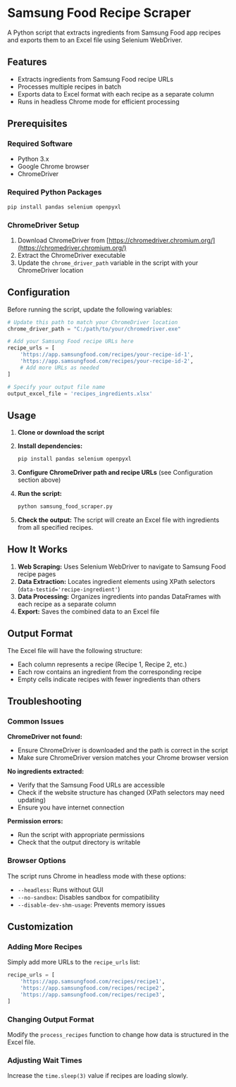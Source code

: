 # Samsung Food Recipe Scraper

A Python script that extracts ingredients from Samsung Food app recipes and exports them to an Excel file using Selenium WebDriver.

## Features

- Extracts ingredients from Samsung Food recipe URLs
- Processes multiple recipes in batch
- Exports data to Excel format with each recipe as a separate column
- Runs in headless Chrome mode for efficient processing

## Prerequisites

### Required Software
- Python 3.x
- Google Chrome browser
- ChromeDriver

### Required Python Packages
```bash
pip install pandas selenium openpyxl
```

### ChromeDriver Setup
1. Download ChromeDriver from [https://chromedriver.chromium.org/](https://chromedriver.chromium.org/)
2. Extract the ChromeDriver executable
3. Update the `chrome_driver_path` variable in the script with your ChromeDriver location

## Configuration

Before running the script, update the following variables:

```python
# Update this path to match your ChromeDriver location
chrome_driver_path = "C:/path/to/your/chromedriver.exe"

# Add your Samsung Food recipe URLs here
recipe_urls = [
    'https://app.samsungfood.com/recipes/your-recipe-id-1',
    'https://app.samsungfood.com/recipes/your-recipe-id-2',
    # Add more URLs as needed
]

# Specify your output file name
output_excel_file = 'recipes_ingredients.xlsx'
```

## Usage

1. **Clone or download the script**

2. **Install dependencies:**
   ```bash
   pip install pandas selenium openpyxl
   ```

3. **Configure ChromeDriver path and recipe URLs** (see Configuration section above)

4. **Run the script:**
   ```bash
   python samsung_food_scraper.py
   ```

5. **Check the output:** The script will create an Excel file with ingredients from all specified recipes.

## How It Works

1. **Web Scraping:** Uses Selenium WebDriver to navigate to Samsung Food recipe pages
2. **Data Extraction:** Locates ingredient elements using XPath selectors (`data-testid='recipe-ingredient'`)
3. **Data Processing:** Organizes ingredients into pandas DataFrames with each recipe as a separate column
4. **Export:** Saves the combined data to an Excel file

## Output Format

The Excel file will have the following structure:
- Each column represents a recipe (Recipe 1, Recipe 2, etc.)
- Each row contains an ingredient from the corresponding recipe
- Empty cells indicate recipes with fewer ingredients than others

## Troubleshooting

### Common Issues

**ChromeDriver not found:**
- Ensure ChromeDriver is downloaded and the path is correct in the script
- Make sure ChromeDriver version matches your Chrome browser version

**No ingredients extracted:**
- Verify that the Samsung Food URLs are accessible
- Check if the website structure has changed (XPath selectors may need updating)
- Ensure you have internet connection

**Permission errors:**
- Run the script with appropriate permissions
- Check that the output directory is writable

### Browser Options

The script runs Chrome in headless mode with these options:
- `--headless`: Runs without GUI
- `--no-sandbox`: Disables sandbox for compatibility
- `--disable-dev-shm-usage`: Prevents memory issues

## Customization

### Adding More Recipes
Simply add more URLs to the `recipe_urls` list:
```python
recipe_urls = [
    'https://app.samsungfood.com/recipes/recipe1',
    'https://app.samsungfood.com/recipes/recipe2',
    'https://app.samsungfood.com/recipes/recipe3',
]
```

### Changing Output Format
Modify the `process_recipes` function to change how data is structured in the Excel file.

### Adjusting Wait Times
Increase the `time.sleep(3)` value if recipes are loading slowly.
